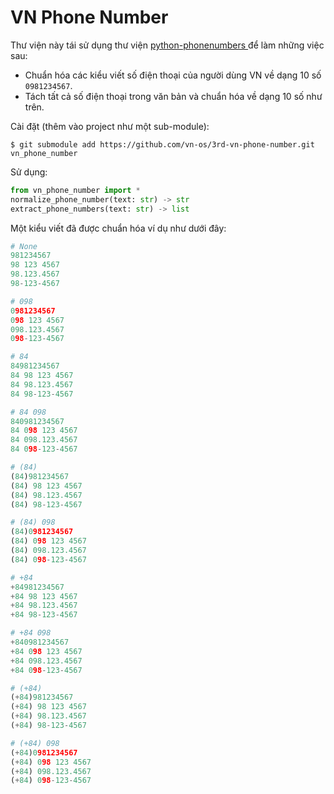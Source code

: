 # VN Phone Number

Thư viện này tái sử dụng thư viện [python-phonenumbers ](https://github.com/daviddrysdale/python-phonenumbers.git) để làm những việc sau:
- Chuẩn hóa các kiểu viết số điện thoại của người dùng VN về dạng 10 số `0981234567`.
- Tách tất cả số điện thoại trong văn bản và chuẩn hóa về dạng 10 số như trên.

Cài đặt (thêm vào project như một sub-module):
```
$ git submodule add https://github.com/vn-os/3rd-vn-phone-number.git vn_phone_number
```

Sử dụng:
```python
from vn_phone_number import *
normalize_phone_number(text: str) -> str
extract_phone_numbers(text: str) -> list
```

Một kiểu viết đã được chuẩn hóa ví dụ như dưới đây:
```python
# None
981234567
98 123 4567
98.123.4567
98-123-4567

# 098
0981234567
098 123 4567
098.123.4567
098-123-4567

# 84
84981234567
84 98 123 4567
84 98.123.4567
84 98-123-4567

# 84 098
840981234567
84 098 123 4567
84 098.123.4567
84 098-123-4567

# (84)
(84)981234567
(84) 98 123 4567
(84) 98.123.4567
(84) 98-123-4567

# (84) 098
(84)0981234567
(84) 098 123 4567
(84) 098.123.4567
(84) 098-123-4567

# +84
+84981234567
+84 98 123 4567
+84 98.123.4567
+84 98-123-4567

# +84 098
+840981234567
+84 098 123 4567
+84 098.123.4567
+84 098-123-4567

# (+84)
(+84)981234567
(+84) 98 123 4567
(+84) 98.123.4567
(+84) 98-123-4567

# (+84) 098
(+84)0981234567
(+84) 098 123 4567
(+84) 098.123.4567
(+84) 098-123-4567
```
